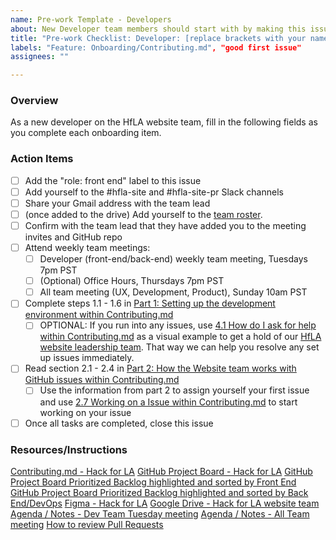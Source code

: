 ```yaml
---
name: Pre-work Template - Developers
about: New Developer team members should start with by making this issue for themselves.
title: "Pre-work Checklist: Developer: [replace brackets with your name]"
labels: "Feature: Onboarding/Contributing.md", "good first issue"
assignees: ""

---
```


### Overview
As a new developer on the HfLA website team, fill in the following fields as you complete each onboarding item.

### Action Items
- [ ] Add the "role: front end" label to this issue
- [ ] Add yourself to the #hfla-site and #hfla-site-pr Slack channels
- [ ] Share your Gmail address with the team lead
- [ ] (once added to the drive) Add yourself to the [team roster](https://docs.google.com/spreadsheets/d/11u71eT-rZTKvVP8Yj_1rKxf2V45GCaFz4AXA7tS_asM/edit#gid=0). 
- [ ] Confirm with the team lead that they have added you to the meeting invites and GitHub repo
- [ ] Attend weekly team meetings: 
  - [ ] Developer (front-end/back-end) weekly team meeting, Tuesdays 7pm PST
  - [ ] (Optional) Office Hours, Thursdays 7pm PST
  - [ ] All team meeting (UX, Development, Product), Sunday 10am PST
- [ ] Complete steps 1.1 - 1.6 in [Part 1: Setting up the development environment within Contributing.md](https://github.com/hackforla/website/blob/gh-pages/CONTRIBUTING.md#part-1-setting-up-the-development-environment)
  - [ ] OPTIONAL: If you run into any issues, use [4.1 How do I ask for help within Contributing.md](https://github.com/hackforla/website/blob/gh-pages/CONTRIBUTING.md#41-what-do-i-do-if-i-need-help) as a visual example to get a hold of our [HfLA website leadership team](https://github.com/hackforla/website/projects/7#card-69730135). That way we can help you resolve any set up issues immediately.
- [ ] Read section 2.1 - 2.4 in [Part 2: How the Website team works with GitHub issues within Contributing.md](https://github.com/hackforla/website/blob/gh-pages/CONTRIBUTING.md#part-2-how-the-website-team-works-with-github-issues) 
  - [ ] Use the information from part 2 to assign yourself your first issue and use [2.7 Working on a Issue within Contributing.md](https://github.com/hackforla/website/blob/gh-pages/CONTRIBUTING.md#27-working-on-an-issue) to start working on your issue
- [ ] Once all tasks are completed, close this issue

### Resources/Instructions
[Contributing.md - Hack for LA](https://github.com/hackforla/website/blob/gh-pages/CONTRIBUTING.md)
[GitHub Project Board - Hack for LA](https://github.com/hackforla/website/projects/7)
[GitHub Project Board Prioritized Backlog highlighted and sorted by Front End](https://github.com/hackforla/website/projects/7?card_filter_query=label%3A%22role%3A+front+end%22)
[GitHub Project Board Prioritized Backlog highlighted and sorted by Back End/DevOps](https://github.com/hackforla/website/projects/7?card_filter_query=label%3A%22role%3A+back+end%2Fdevops%22)
[Figma - Hack for LA](https://www.figma.com/file/0RRPy1Ph7HafI3qOITg0Mr/Hack-for-LA-Website)
[Google Drive - Hack for LA website team](https://drive.google.com/drive/folders/1p76K0FgfiAWeIIEyoyJ_Iik8FVj8cBjT?usp=sharing)
[Agenda / Notes - Dev Team Tuesday meeting](https://github.com/hackforla/website/issues/2010)
[Agenda / Notes - All Team meeting](https://github.com/hackforla/website/issues/2027)
[How to review Pull Requests](https://github.com/hackforla/website/wiki/How-to-review-pull-requests)
